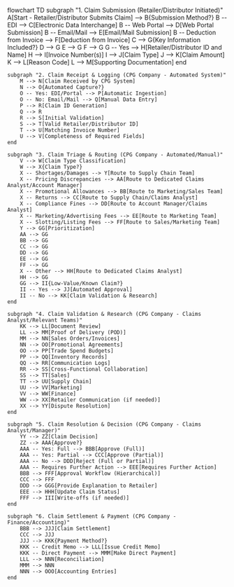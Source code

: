 flowchart TD
    subgraph "1. Claim Submission (Retailer/Distributor Initiated)"
        A[Start - Retailer/Distributor Submits Claim] --> B{Submission Method?}
        B -- EDI --> C[Electronic Data Interchange]
        B -- Web Portal --> D[Web Portal Submission]
        B -- Email/Mail --> E[Email/Mail Submission]
        B -- Deduction from Invoice --> F[Deduction from Invoice]
        C --> G{Key Information Included?}
        D --> G
        E --> G
        F --> G
        G -- Yes --> H[Retailer/Distributor ID and Name]
        H --> I[Invoice Number(s)]
        I --> J[Claim Type]
        J --> K[Claim Amount]
        K --> L[Reason Code]
        L --> M[Supporting Documentation]
    end

    subgraph "2. Claim Receipt & Logging (CPG Company - Automated System)"
        M --> N[Claim Received by CPG System]
        N --> O{Automated Capture?}
        O -- Yes: EDI/Portal --> P[Automatic Ingestion]
        O -- No: Email/Mail --> Q[Manual Data Entry]
        P --> R[Claim ID Generation]
        Q --> R
        R --> S[Initial Validation]
        S --> T[Valid Retailer/Distributor ID]
        T --> U[Matching Invoice Number]
        U --> V[Completeness of Required Fields]
    end

    subgraph "3. Claim Triage & Routing (CPG Company - Automated/Manual)"
        V --> W[Claim Type Classification]
        W --> X{Claim Type?}
        X -- Shortages/Damages --> Y[Route to Supply Chain Team]
        X -- Pricing Discrepancies --> AA[Route to Dedicated Claims Analyst/Account Manager]
        X -- Promotional Allowances --> BB[Route to Marketing/Sales Team]
        X -- Returns --> CC[Route to Supply Chain/Claims Analyst]
        X -- Compliance Fines --> DD[Route to Account Manager/Claims Analyst]
        X -- Marketing/Advertising Fees --> EE[Route to Marketing Team]
        X -- Slotting/Listing Fees --> FF[Route to Sales/Marketing Team]
        Y --> GG[Prioritization]
        AA --> GG
        BB --> GG
        CC --> GG
        DD --> GG
        EE --> GG
        FF --> GG
        X -- Other --> HH[Route to Dedicated Claims Analyst]
        HH --> GG
        GG --> II{Low-Value/Known Claim?}
        II -- Yes --> JJ[Automated Approval]
        II -- No --> KK[Claim Validation & Research]
    end

    subgraph "4. Claim Validation & Research (CPG Company - Claims Analyst/Relevant Teams)"
        KK --> LL[Document Review]
        LL --> MM[Proof of Delivery (POD)]
        MM --> NN[Sales Orders/Invoices]
        NN --> OO[Promotional Agreements]
        OO --> PP[Trade Spend Budgets]
        PP --> QQ[Inventory Records]
        QQ --> RR[Communication Logs]
        RR --> SS[Cross-Functional Collaboration]
        SS --> TT[Sales]
        TT --> UU[Supply Chain]
        UU --> VV[Marketing]
        VV --> WW[Finance]
        WW --> XX[Retailer Communication (if needed)]
        XX --> YY[Dispute Resolution]
    end

    subgraph "5. Claim Resolution & Decision (CPG Company - Claims Analyst/Manager)"
        YY --> ZZ[Claim Decision]
        ZZ --> AAA{Approve?}
        AAA -- Yes: Full --> BBB[Approve (Full)]
        AAA -- Yes: Partial --> CCC[Approve (Partial)]
        AAA -- No --> DDD[Reject (Full or Partial)]
        AAA -- Requires Further Action --> EEE[Requires Further Action]
        BBB --> FFF[Approval Workflow (Hierarchical)]
        CCC --> FFF
        DDD --> GGG[Provide Explanation to Retailer]
        EEE --> HHH[Update Claim Status]
        FFF --> III[Write-offs (if needed)]
    end

    subgraph "6. Claim Settlement & Payment (CPG Company - Finance/Accounting)"
        BBB --> JJJ[Claim Settlement]
        CCC --> JJJ
        JJJ --> KKK{Payment Method?}
        KKK -- Credit Memo --> LLL[Issue Credit Memo]
        KKK -- Direct Payment --> MMM[Make Direct Payment]
        LLL --> NNN[Reconciliation]
        MMM --> NNN
        NNN --> OOO[Accounting Entries]
    end 